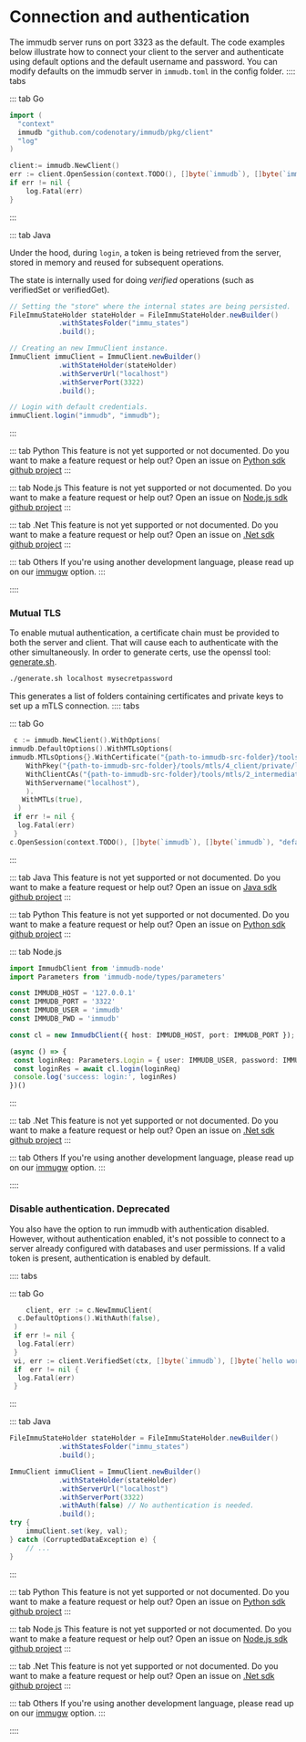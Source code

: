 # Connection and authentication

The immudb server runs on port 3323 as the default. The code examples below illustrate how to connect your client to the server and authenticate using default options and the default username and password.
You can modify defaults on the immudb server in `immudb.toml` in the config folder.
:::: tabs

::: tab Go

```go
import (
  "context"
  immudb "github.com/codenotary/immudb/pkg/client"
  "log"
)
```

```go
client:= immudb.NewClient()
err := client.OpenSession(context.TODO(), []byte(`immudb`), []byte(`immudb`), "defaultdb")
if err != nil {
    log.Fatal(err)
}
```

:::

::: tab Java

Under the hood, during `login`, a token is being retrieved from the server,
stored in memory and reused for subsequent operations.

The state is internally used for doing _verified_ operations (such as verifiedSet or verifiedGet).

```java
// Setting the "store" where the internal states are being persisted.
FileImmuStateHolder stateHolder = FileImmuStateHolder.newBuilder()
            .withStatesFolder("immu_states")
            .build();

// Creating an new ImmuClient instance.
ImmuClient immuClient = ImmuClient.newBuilder()
            .withStateHolder(stateHolder)
            .withServerUrl("localhost")
            .withServerPort(3322)
            .build();

// Login with default credentials.
immuClient.login("immudb", "immudb");
```

:::

::: tab Python
This feature is not yet supported or not documented.
Do you want to make a feature request or help out? Open an issue on [Python sdk github project](https://github.com/codenotary/immudb-py/issues/new)
:::

::: tab Node.js
This feature is not yet supported or not documented.
Do you want to make a feature request or help out? Open an issue on [Node.js sdk github project](https://github.com/codenotary/immudb-node/issues/new)
:::

::: tab .Net
This feature is not yet supported or not documented.
Do you want to make a feature request or help out? Open an issue on [.Net sdk github project](https://github.com/codenotary/immudb4dotnet/issues/new)
:::

::: tab Others
If you're using another development language, please read up on our [immugw](/master/immugw/) option.
:::

::::

<WrappedSection>

### Mutual TLS

To enable mutual authentication, a certificate chain must be provided to both the server and client.
That will cause each to authenticate with the other simultaneously.
In order to generate certs, use the openssl tool:
[generate.sh](https://github.com/codenotary/immudb/tree/master/tools/mtls).

```bash
./generate.sh localhost mysecretpassword
```

</WrappedSection>

This generates a list of folders containing certificates and private keys to set up a mTLS connection.
:::: tabs

::: tab Go

```go
 c := immudb.NewClient().WithOptions(
immudb.DefaultOptions().WithMTLsOptions(
immudb.MTLsOptions{}.WithCertificate("{path-to-immudb-src-folder}/tools/mtls/4_client/certs/localhost.cert.pem").
    WithPkey("{path-to-immudb-src-folder}/tools/mtls/4_client/private/localhost.key.pem").
    WithClientCAs("{path-to-immudb-src-folder}/tools/mtls/2_intermediate/certs/ca-chain.cert.pem").
    WithServername("localhost"),
    ).
   WithMTLs(true),
  )
 if err != nil {
  log.Fatal(err)
 }
c.OpenSession(context.TODO(), []byte(`immudb`), []byte(`immudb`), "defaultdb")
```

:::

::: tab Java
This feature is not yet supported or not documented.
Do you want to make a feature request or help out? Open an issue on [Java sdk github project](https://github.com/codenotary/immudb4j/issues/new)
:::

::: tab Python
This feature is not yet supported or not documented.
Do you want to make a feature request or help out? Open an issue on [Python sdk github project](https://github.com/codenotary/immudb-py/issues/new)
:::

::: tab Node.js

```ts
import ImmudbClient from 'immudb-node'
import Parameters from 'immudb-node/types/parameters'

const IMMUDB_HOST = '127.0.0.1'
const IMMUDB_PORT = '3322'
const IMMUDB_USER = 'immudb'
const IMMUDB_PWD = 'immudb'

const cl = new ImmudbClient({ host: IMMUDB_HOST, port: IMMUDB_PORT });

(async () => {
 const loginReq: Parameters.Login = { user: IMMUDB_USER, password: IMMUDB_PWD }
 const loginRes = await cl.login(loginReq)
 console.log('success: login:', loginRes)
})()
```

:::

::: tab .Net
This feature is not yet supported or not documented.
Do you want to make a feature request or help out? Open an issue on [.Net sdk github project](https://github.com/codenotary/immudb4dotnet/issues/new)
:::

::: tab Others
If you're using another development language, please read up on our [immugw](/master/immugw/) option.
:::

::::

### Disable authentication. Deprecated

You also have the option to run immudb with authentication disabled. However, without authentication enabled, it's not possible to connect to a server already configured with databases and user permissions. If a valid token is present, authentication is enabled by default.

:::: tabs

::: tab Go

```go
    client, err := c.NewImmuClient(
  c.DefaultOptions().WithAuth(false),
 )
 if err != nil {
  log.Fatal(err)
 }
 vi, err := client.VerifiedSet(ctx, []byte(`immudb`), []byte(`hello world`))
 if  err != nil {
  log.Fatal(err)
 }
```

:::

::: tab Java

```java
FileImmuStateHolder stateHolder = FileImmuStateHolder.newBuilder()
            .withStatesFolder("immu_states")
            .build();

ImmuClient immuClient = ImmuClient.newBuilder()
            .withStateHolder(stateHolder)
            .withServerUrl("localhost")
            .withServerPort(3322)
            .withAuth(false) // No authentication is needed.
            .build();
try {
    immuClient.set(key, val);
} catch (CorruptedDataException e) {
    // ...
}
```

:::

::: tab Python
This feature is not yet supported or not documented.
Do you want to make a feature request or help out? Open an issue on [Python sdk github project](https://github.com/codenotary/immudb-py/issues/new)
:::

::: tab Node.js
This feature is not yet supported or not documented.
Do you want to make a feature request or help out? Open an issue on [Node.js sdk github project](https://github.com/codenotary/immudb-node/issues/new)
:::

::: tab .Net
This feature is not yet supported or not documented.
Do you want to make a feature request or help out? Open an issue on [.Net sdk github project](https://github.com/codenotary/immudb4dotnet/issues/new)
:::

::: tab Others
If you're using another development language, please read up on our [immugw](/master/immugw/) option.
:::

::::
